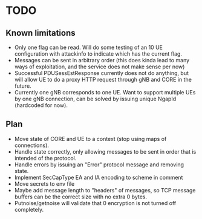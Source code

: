 # TODO

## Known limitations

- Only one flag can be read. Will do some testing of an 10 UE configuration with attackinfo to indicate which has the current flag.
- Messages can be sent in arbitrary order (this does kinda lead to many ways of exploitation, and the service does not make sense per now)
- Successful PDUSessEstResponse currently does not do anything, but will allow UE to do a proxy HTTP request through gNB and CORE in the future.
- Currently one gNB corresponds to one UE. Want to support multiple UEs by one gNB connection, can be solved by issuing unique NgapId (hardcoded for now).

## Plan

- Move state of CORE and UE to a context (stop using maps of connections).
- Handle state correctly, only allowing messages to be sent in order that is intended of the protocol.
- Handle errors by issuing an "Error" protocol message and removing state.
- Implement SecCapType EA and IA encoding to scheme in comment
- Move secrets to env file
- Maybe add message length to "headers" of messages, so TCP message buffers can be the correct size with no extra 0 bytes.
- Putnoise/getnoise will validate that 0 encryption is not turned off completely.
